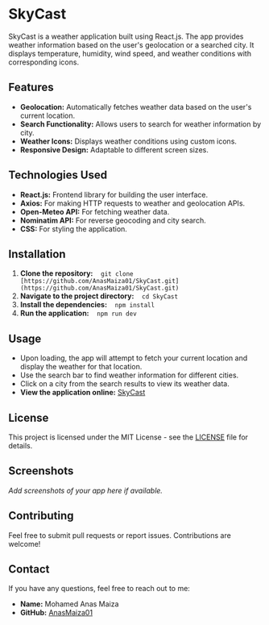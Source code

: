 # SkyCast

SkyCast is a weather application built using React.js. The app provides weather information based on the user's geolocation or a searched city. It displays temperature, humidity, wind speed, and weather conditions with corresponding icons.

## Features

- **Geolocation:** Automatically fetches weather data based on the user's current location.
- **Search Functionality:** Allows users to search for weather information by city.
- **Weather Icons:** Displays weather conditions using custom icons.
- **Responsive Design:** Adaptable to different screen sizes.

## Technologies Used

- **React.js:** Frontend library for building the user interface.
- **Axios:** For making HTTP requests to weather and geolocation APIs.
- **Open-Meteo API:** For fetching weather data.
- **Nominatim API:** For reverse geocoding and city search.
- **CSS:** For styling the application.

## Installation

1. **Clone the repository:**
      ``git clone [https://github.com/AnasMaiza01/SkyCast.git](https://github.com/AnasMaiza01/SkyCast.git)``
2. **Navigate to the project directory:**
      ``cd SkyCast    ``
3. **Install the dependencies:**
      ``npm install    ``
4. **Run the application:**
      ``npm run dev    ``

## Usage

- Upon loading, the app will attempt to fetch your current location and display the weather for that location.
- Use the search bar to find weather information for different cities.
- Click on a city from the search results to view its weather data.
- **View the application online:** [SkyCast](https://skycastapplication.netlify.app/)

## License

This project is licensed under the MIT License - see the [LICENSE](LICENSE) file for details.

## Screenshots

_Add screenshots of your app here if available._

## Contributing

Feel free to submit pull requests or report issues. Contributions are welcome!

## Contact

If you have any questions, feel free to reach out to me:

- **Name:** Mohamed Anas Maiza
- **GitHub:** [AnasMaiza01](https://github.com/AnasMaiza01)
